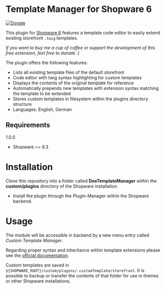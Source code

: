 Template Manager for Shopware 6
=====
[![Donate](https://www.paypalobjects.com/en_US/DK/i/btn/btn_donateCC_LG.gif)](https://www.paypal.com/cgi-bin/webscr?cmd=_s-xclick&hosted_button_id=88UMDD53QSYK6&source=url)

This plugin for [Shopware 6](https://www.shopware.de) features a template code editor to easily extend existing storefront
`.twig` templates.

_If you want to buy me a cup of coffee or support the development of this free extension, feel free to donate :)_

The plugin offers the following features:

* Lists all existing template files of the default storefront
* Code editor with twig syntax highlighting for custom templates
* Displays the contents of the original template for reference
* Automatically prepends new templates with extension syntax matching the template to be extended
* Stores custom templates in filesystem within the plugins directory structure
* Languages: English, German

Requirements
-----

1.0.0
* Shopware >= 6.3

Installation
====
Clone this repository into a folder called **DneTemplateManager** within the **custom/plugins** directory of the Shopware installation.

* Install the plugin through the Plugin-Manager within the Shopware backend.

Usage
=====
The module will be accessible in backend by a new menu entry called _Custom Template Manager_.

Regarding proper syntax and inheritance within template extensions please see the
[official documentation](https://docs.shopware.com/en/shopware-platform-dev-en/developer-guide/storefront/templates?category=shopware-platform-dev-en/developer-guide/storefront).

Custom templates are saved in `${SHOPWARE_ROOT}/custom/plugins/.customTemplate/storefront`. It is possible to backup
or transfer the contents of that folder for use in themes or other Shopware installations.
